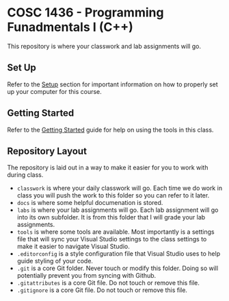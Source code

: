 # COSC 1436 - Programming Funadmentals I (C++)

This repository is where your classwork and lab assignments will go.

## Set Up

Refer to the [Setup](docs/setup) section for important information on how to properly set up your computer for this course.

## Getting Started

Refer to the [Getting Started](docs/gettingstarted) guide for help on using the tools in this class.

## Repository Layout

The repository is laid out in a way to make it easier for you to work with during class.

- `classwork` is where your daily classwork will go. Each time we do work in class you will push the work to this folder so you can refer to it later.
- `docs` is where some helpful documenation is stored.
- `labs` is where your lab assignments will go. Each lab assignment will go into its own subfolder. It is from this folder that I will grade your lab assignments.
- `tools` is where some tools are available. Most importantly is a settings file that will sync your Visual Studio settings to the class settings to make it easier to navigate Visual Studio.
- `.editorconfig` is a style configuration file that Visual Studio uses to help guide styling of your code.
- `.git` is a core Git folder. Never touch or modify this folder. Doing so will potentially prevent you from syncing with Github.
- `.gitattributes` is a core Git file. Do not touch or remove this file.
- `.gitignore` is a core Git file. Do not touch or remove this file.
